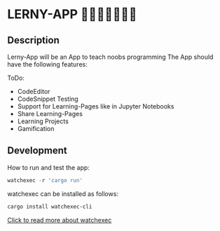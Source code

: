 # LERNY-APP 📖👨🏼‍💻👩🏿‍💻
## Description
Lerny-App will be an App to teach noobs programming
The App should have the following features:

ToDo:
- CodeEditor
- CodeSnippet Testing
- Support for Learning-Pages like in Jupyter Notebooks
- Share Learning-Pages
- Learning Projects
- Gamification

## Development
How to run and test the app:

```powershell
watchexec -r 'cargo run'
```
watchexec can be installed as follows:
```powershell
cargo install watchexec-cli
```
[Click to read more about watchexec](https://crates.io/crates/watchexec-cli)
